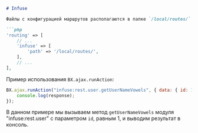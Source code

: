 ```markdown
# Infuse

Файлы с конфигурацией маршрутов располагаются в папке `/local/routes/`. Для подключения файла следует описать его в файле `.settings.php` в секции `routing`.

```php
'routing' => [
    // ...
    'infuse' => [
        'path' => '/local/routes/',
    ],
    // ...
],
```

Пример использования `BX.ajax.runAction`:

```javascript
BX.ajax.runAction("infuse:rest.user.getUserNameVowels", { data: { id: 1 } }).then(function (response) {
    console.log(response);
});
```

В данном примере мы вызываем метод `getUserNameVowels` модуля "infuse:rest.user" с параметром `id`, равным 1, и выводим результат в консоль.
```
